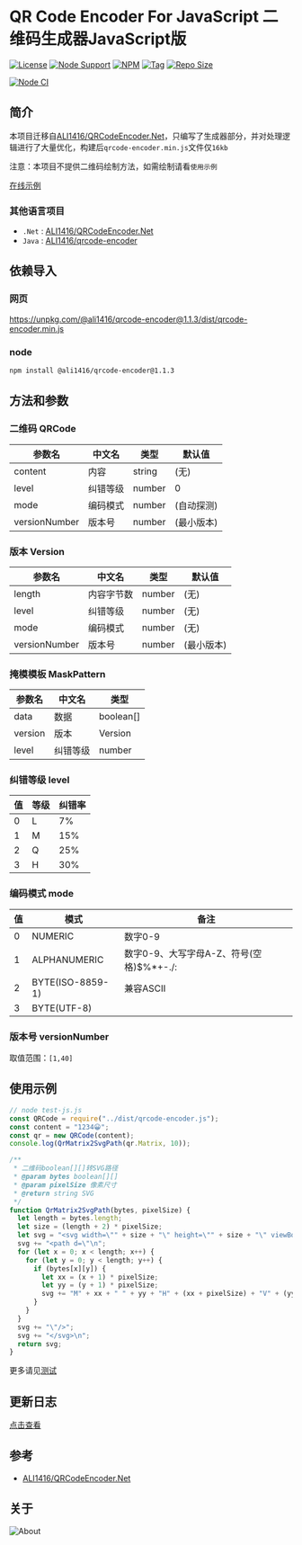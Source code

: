 # QR Code Encoder For JavaScript 二维码生成器JavaScript版

[![License](https://img.shields.io/github/license/ALI1416/qrcode-encoder-js?label=License)](https://www.apache.org/licenses/LICENSE-2.0.txt)
[![Node Support](https://img.shields.io/badge/Node-14+-green)](https://nodejs.org/)
[![NPM](https://img.shields.io/npm/v/@ali1416/qrcode-encoder?label=NPM)](https://www.npmjs.com/package/@ali1416/qrcode-encoder)
[![Tag](https://img.shields.io/github/v/tag/ALI1416/qrcode-encoder-js?label=Tag)](https://github.com/ALI1416/qrcode-encoder-js/tags)
[![Repo Size](https://img.shields.io/github/repo-size/ALI1416/qrcode-encoder-js?label=Repo%20Size&color=success)](https://github.com/ALI1416/qrcode-encoder-js/archive/refs/heads/master.zip)

[![Node CI](https://github.com/ALI1416/qrcode-encoder-js/actions/workflows/ci.yml/badge.svg)](https://github.com/ALI1416/qrcode-encoder-js/actions/workflows/ci.yml)

## 简介

本项目迁移自[ALI1416/QRCodeEncoder.Net](https://github.com/ALI1416/QRCodeEncoder.Net)，只编写了生成器部分，并对处理逻辑进行了大量优化，构建后`qrcode-encoder.min.js`文件仅`16kb`

注意：本项目不提供二维码绘制方法，如需绘制请看`使用示例`

[在线示例](https://www.404z.cn/demo/qrcode-encoder.html)

### 其他语言项目

- `.Net` : [ALI1416/QRCodeEncoder.Net](https://github.com/ALI1416/QRCodeEncoder.Net)
- `Java` : [ALI1416/qrcode-encoder](https://github.com/ALI1416/qrcode-encoder)

## 依赖导入

### 网页

<https://unpkg.com/@ali1416/qrcode-encoder@1.1.3/dist/qrcode-encoder.min.js>

### node

```sh
npm install @ali1416/qrcode-encoder@1.1.3
```

## 方法和参数

### 二维码 QRCode

| 参数名        | 中文名   | 类型   | 默认值     |
| ------------- | -------- | ------ | ---------- |
| content       | 内容     | string | (无)       |
| level         | 纠错等级 | number | 0          |
| mode          | 编码模式 | number | (自动探测) |
| versionNumber | 版本号   | number | (最小版本) |

### 版本 Version

| 参数名        | 中文名     | 类型   | 默认值     |
| ------------- | ---------- | ------ | ---------- |
| length        | 内容字节数 | number | (无)       |
| level         | 纠错等级   | number | (无)       |
| mode          | 编码模式   | number | (无)       |
| versionNumber | 版本号     | number | (最小版本) |

### 掩模模板 MaskPattern

| 参数名  | 中文名   | 类型      |
| ------- | -------- | --------- |
| data    | 数据     | boolean[] |
| version | 版本     | Version   |
| level   | 纠错等级 | number    |

### 纠错等级 level

| 值  | 等级 | 纠错率 |
| --- | ---- | ------ |
| 0   | L    | 7%     |
| 1   | M    | 15%    |
| 2   | Q    | 25%    |
| 3   | H    | 30%    |

### 编码模式 mode

| 值  | 模式             | 备注                                     |
| --- | ---------------- | ---------------------------------------- |
| 0   | NUMERIC          | 数字0-9                                  |
| 1   | ALPHANUMERIC     | 数字0-9、大写字母A-Z、符号(空格)$%*+-./: |
| 2   | BYTE(ISO-8859-1) | 兼容ASCII                                |
| 3   | BYTE(UTF-8)      |                                          |

### 版本号 versionNumber

取值范围：`[1,40]`

## 使用示例

```js
// node test-js.js
const QRCode = require("../dist/qrcode-encoder.js");
const content = "1234😀";
const qr = new QRCode(content);
console.log(QrMatrix2SvgPath(qr.Matrix, 10));

/**
 * 二维码boolean[][]转SVG路径
 * @param bytes boolean[][]
 * @param pixelSize 像素尺寸
 * @return string SVG
 */
function QrMatrix2SvgPath(bytes, pixelSize) {
  let length = bytes.length;
  let size = (length + 2) * pixelSize;
  let svg = "<svg width=\"" + size + "\" height=\"" + size + "\" viewBox=\"0 0 " + size + " " + size + "\" xmlns=\"http://www.w3.org/2000/svg\">\n";
  svg += "<path d=\"\n";
  for (let x = 0; x < length; x++) {
    for (let y = 0; y < length; y++) {
      if (bytes[x][y]) {
        let xx = (x + 1) * pixelSize;
        let yy = (y + 1) * pixelSize;
        svg += "M" + xx + " " + yy + "H" + (xx + pixelSize) + "V" + (yy + pixelSize) + "H" + xx + "z\n"
      }
    }
  }
  svg += "\"/>";
  svg += "</svg>\n";
  return svg;
}
```

更多请见[测试](./test)

## 更新日志

[点击查看](./CHANGELOG.md)

## 参考

- [ALI1416/QRCodeEncoder.Net](https://github.com/ALI1416/QRCodeEncoder.Net)

## 关于

<picture>
  <source media="(prefers-color-scheme: dark)" srcset="https://www.404z.cn/images/about.dark.svg">
  <img alt="About" src="https://www.404z.cn/images/about.light.svg">
</picture>
